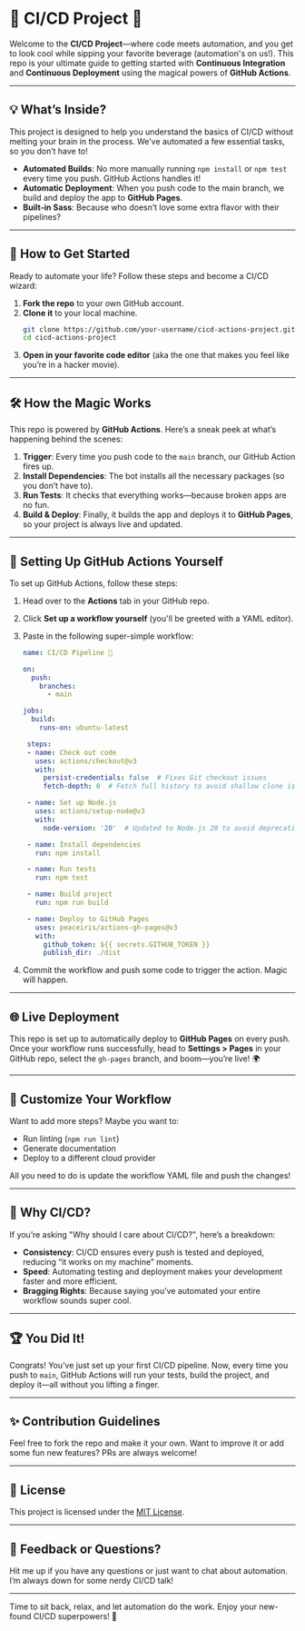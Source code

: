 # 🎉 CI/CD Project 🎉

Welcome to the **CI/CD Project**—where code meets automation, and you get to look cool while sipping your favorite beverage (automation's on us!). This repo is your ultimate guide to getting started with **Continuous Integration** and **Continuous Deployment** using the magical powers of **GitHub Actions**.

---

## 💡 What’s Inside?
This project is designed to help you understand the basics of CI/CD without melting your brain in the process. We’ve automated a few essential tasks, so you don’t have to!

- **Automated Builds**: No more manually running `npm install` or `npm test` every time you push. GitHub Actions handles it!
- **Automatic Deployment**: When you push code to the main branch, we build and deploy the app to **GitHub Pages**.
- **Built-in Sass**: Because who doesn’t love some extra flavor with their pipelines?

---

## 🚀 How to Get Started

Ready to automate your life? Follow these steps and become a CI/CD wizard:

1. **Fork the repo** to your own GitHub account.
2. **Clone it** to your local machine.
   ```bash
   git clone https://github.com/your-username/cicd-actions-project.git
   cd cicd-actions-project
   ```
3. **Open in your favorite code editor** (aka the one that makes you feel like you’re in a hacker movie).

---

## 🛠️ How the Magic Works

This repo is powered by **GitHub Actions**. Here’s a sneak peek at what’s happening behind the scenes:

1. **Trigger**: Every time you push code to the `main` branch, our GitHub Action fires up.
2. **Install Dependencies**: The bot installs all the necessary packages (so you don’t have to).
3. **Run Tests**: It checks that everything works—because broken apps are no fun.
4. **Build & Deploy**: Finally, it builds the app and deploys it to **GitHub Pages**, so your project is always live and updated.

---

## 🎯 Setting Up GitHub Actions Yourself

To set up GitHub Actions, follow these steps:

1. Head over to the **Actions** tab in your GitHub repo.
2. Click **Set up a workflow yourself** (you'll be greeted with a YAML editor).
3. Paste in the following super-simple workflow:
   ```yaml
   name: CI/CD Pipeline 🎉

   on:
     push:
       branches:
         - main
   
   jobs:
     build:
       runs-on: ubuntu-latest

    steps:
    - name: Check out code
      uses: actions/checkout@v3
      with:
        persist-credentials: false  # Fixes Git checkout issues
        fetch-depth: 0  # Fetch full history to avoid shallow clone issues

    - name: Set up Node.js
      uses: actions/setup-node@v3
      with:
        node-version: '20'  # Updated to Node.js 20 to avoid deprecation

    - name: Install dependencies
      run: npm install

    - name: Run tests
      run: npm test

    - name: Build project
      run: npm run build

    - name: Deploy to GitHub Pages
      uses: peaceiris/actions-gh-pages@v3
      with:
        github_token: ${{ secrets.GITHUB_TOKEN }}
        publish_dir: ./dist

   ```

4. Commit the workflow and push some code to trigger the action. Magic will happen.

---

## 🌐 Live Deployment

This repo is set up to automatically deploy to **GitHub Pages** on every push. Once your workflow runs successfully, head to **Settings > Pages** in your GitHub repo, select the `gh-pages` branch, and boom—you’re live! 🌍

---

## 🔧 Customize Your Workflow

Want to add more steps? Maybe you want to:

- Run linting (`npm run lint`)
- Generate documentation
- Deploy to a different cloud provider

All you need to do is update the workflow YAML file and push the changes!

---

## 🤯 Why CI/CD?

If you’re asking "Why should I care about CI/CD?", here’s a breakdown:

- **Consistency**: CI/CD ensures every push is tested and deployed, reducing “it works on my machine” moments.
- **Speed**: Automating testing and deployment makes your development faster and more efficient.
- **Bragging Rights**: Because saying you’ve automated your entire workflow sounds super cool.

---

## 🏆 You Did It!

Congrats! You’ve just set up your first CI/CD pipeline. Now, every time you push to `main`, GitHub Actions will run your tests, build the project, and deploy it—all without you lifting a finger.

---

## ✨ Contribution Guidelines

Feel free to fork the repo and make it your own. Want to improve it or add some fun new features? PRs are always welcome!

---

## 📃 License

This project is licensed under the [MIT License](LICENSE).

---

## 💬 Feedback or Questions?

Hit me up if you have any questions or just want to chat about automation. I’m always down for some nerdy CI/CD talk!

---

Time to sit back, relax, and let automation do the work. Enjoy your new-found CI/CD superpowers! 🚀
